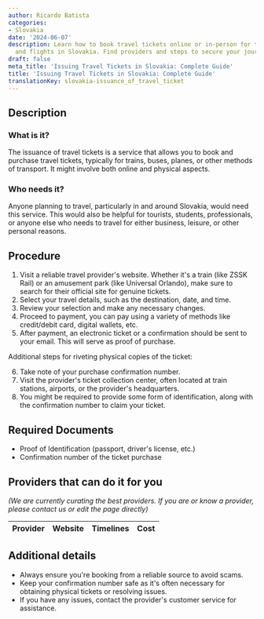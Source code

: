 ```yaml
---
author: Ricardo Batista
categories:
- Slovakia
date: '2024-06-07'
description: Learn how to book travel tickets online or in-person for trains, buses,
  and flights in Slovakia. Find providers and steps to secure your journey efficiently.
draft: false
meta_title: 'Issuing Travel Tickets in Slovakia: Complete Guide'
title: 'Issuing Travel Tickets in Slovakia: Complete Guide'
translationKey: slovakia-issuance_of_travel_ticket
---
```



## Description
### What is it?
The issuance of travel tickets is a service that allows you to book and purchase travel tickets, typically for trains, buses, planes, or other methods of transport. It might involve both online and physical aspects.

### Who needs it?
Anyone planning to travel, particularly in and around Slovakia, would need this service. This would also be helpful for tourists, students, professionals, or anyone else who needs to travel for either business, leisure, or other personal reasons.

## Procedure
1. Visit a reliable travel provider's website. Whether it's a train (like ZSSK Rail) or an amusement park (like Universal Orlando), make sure to search for their official site for genuine tickets.
2. Select your travel details, such as the destination, date, and time.
3. Review your selection and make any necessary changes.
4. Proceed to payment, you can pay using a variety of methods like credit/debit card, digital wallets, etc.
5. After payment, an electronic ticket or a confirmation should be sent to your email. This will serve as proof of purchase.

Additional steps for riveting physical copies of the ticket:

6. Take note of your purchase confirmation number.
7. Visit the provider's ticket collection center, often located at train stations, airports, or the provider's headquarters.
8. You might be required to provide some form of identification, along with the confirmation number to claim your ticket.

## Required Documents
- Proof of Identification (passport, driver's license, etc.)
- Confirmation number of the ticket purchase

## Providers that can do it for you

_(We are currently curating the best providers. If you are or know a provider, please contact us or edit the page directly)_

| Provider        |     Website     |     Timelines    |       Cost      |
| --------------- | --------------- |  :-------------: | :-------------: |

## Additional details
- Always ensure you're booking from a reliable source to avoid scams.
- Keep your confirmation number safe as it's often necessary for obtaining physical tickets or resolving issues.
- If you have any issues, contact the provider's customer service for assistance.